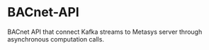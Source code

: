 # BACnet-API
BACnet API that connect Kafka streams to Metasys server through asynchronous computation calls.
